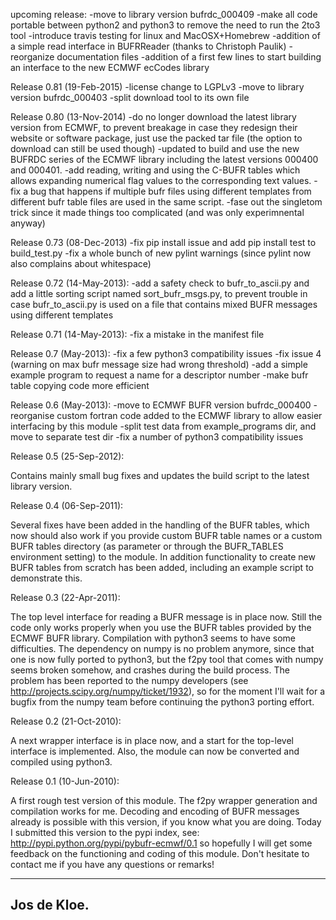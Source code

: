 upcoming release:
-move to library version bufrdc_000409
-make all code portable between python2 and python3 to remove the
 need to run the 2to3 tool
-introduce travis testing for linux and MacOSX+Homebrew
-addition of a simple read interface in BUFRReader
 (thanks to Christoph Paulik)
-reorganize documentation files
-addition of a first few lines to start building an interface
 to the new ECMWF ecCodes library

Release 0.81 (19-Feb-2015)
-license change to LGPLv3
-move to library version bufrdc_000403
-split download tool to its own file

Release 0.80 (13-Nov-2014)
-do no longer download the latest library version from ECMWF, to prevent
 breakage in case they redesign their website or software package,
 just use the packed tar file (the option to download can still be used though)
-updated to build and use the new BUFRDC series of the ECMWF library
 including the latest versions 000400 and  000401.
-add reading, writing and using the C-BUFR tables which allows expanding
 numerical flag values to the corresponding text values.
-fix a bug that happens if multiple bufr files using different templates
 from different bufr table files are used in the same script.
-fase out the singletom trick since it made things too complicated
 (and was only experimnental anyway)

Release 0.73 (08-Dec-2013)
-fix pip install issue and add pip install test to build_test.py 
-fix a whole bunch of new pylint warnings
 (since pylint now also complains about whitespace)

Release 0.72 (14-May-2013):
-add a safety check to bufr_to_ascii.py and add a little sorting script
 named sort_bufr_msgs.py, to prevent trouble in case bufr_to_ascii.py is
 used on a file that contains mixed BUFR messages using different templates

Release 0.71 (14-May-2013):
-fix a mistake in the manifest file

Release 0.7 (May-2013):
-fix a few python3 compatibility issues
-fix issue 4 (warning on max bufr message size had wrong threshold)
-add a simple example program to request a name for a descriptor number
-make bufr table copying code more efficient

Release 0.6 (May-2013):
-move to ECMWF BUFR version bufrdc_000400
-reorganise custom fortran code added to the ECMWF library 
 to allow easier interfacing by this module
-split test data from example_programs dir, and move to separate test dir
-fix a number of python3 compatibility issues

Release 0.5 (25-Sep-2012):

Contains mainly small bug fixes and updates the build script to the 
latest library version.

Release 0.4 (06-Sep-2011):

Several fixes have been added in the handling of the BUFR tables, which
now should also work if you provide custom BUFR table names or a custom
BUFR tables directory (as parameter or through the BUFR_TABLES environment
setting) to the module.
In addition functionality to create new BUFR tables from scratch has been
added, including an example script to demonstrate this.

Release 0.3 (22-Apr-2011):

The top level interface for reading a BUFR message is in place now.
Still the code only works properly when you use the BUFR tables
provided by the ECMWF BUFR library.
Compilation with python3 seems to have some difficulties.
The dependency on numpy is no problem anymore, since that one is now
fully ported to python3, but the f2py tool that comes with numpy
seems broken somehow, and crashes during the build process.
The problem has been reported to the numpy developers (see
http://projects.scipy.org/numpy/ticket/1932), so for the moment
I'll wait for a bugfix from the numpy team before continuing
the python3 porting effort.

Release 0.2 (21-Oct-2010):

A next wrapper interface is in place now, and a start for the top-level
interface is implemented.
Also, the module can now be converted and compiled using python3.

Release 0.1 (10-Jun-2010):

A first rough test version of this module. The f2py wrapper generation and 
compilation works for me.
Decoding and encoding of BUFR messages already is possible with this
version, if you know what you are doing.
Today I submitted this version to the pypi index, see:
http://pypi.python.org/pypi/pybufr-ecmwf/0.1
so hopefully I will get some feedback on the functioning and coding 
of this module.
Don't hesitate to contact me if you have any questions or remarks!

---
Jos de Kloe.
---
